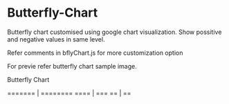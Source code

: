 # Butterfly-Chart
Butterfly chart customised  using google chart visualization. Show possitive and negative values in same level. 

Refer comments in bflyChart.js for more customization option 

For previe refer butterfly chart sample image.

Butterfly Chart 

======= | ========
   ==== | ===
     == | ==
